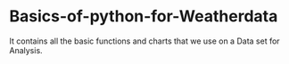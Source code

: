 # Basics-of-python-for-Weatherdata
It contains all the basic functions and charts that we use on a Data set for Analysis.
